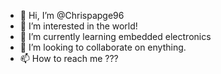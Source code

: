 - 👋 Hi, I’m @Chrispapge96
- 👀 I’m interested in the world!
- 🌱 I’m currently learning embedded electronics
- 💞️ I’m looking to collaborate on enything.
- 📫 How to reach me ???

<!---
Chrispapge96/Chrispapge96 is a ✨ special ✨ repository because its `README.md` (this file) appears on your GitHub profile.
You can click the Preview link to take a look at your changes.
--->
